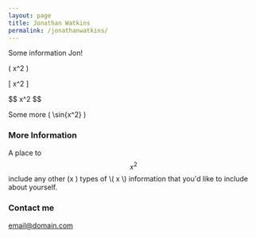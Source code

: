 ```yaml
---
layout: page
title: Jonathan Watkins
permalink: /jonathanwatkins/
---
```


Some information Jon!

\( x^2 \)

\[ x^2 \]

\$$ x^2 $$

Some more \( \sin{x^2} \)

### More Information

A place to $$ x^2 $$ include any other \(x \) types of \\( x \\) information that you'd like to include about yourself.

### Contact me

[email@domain.com](mailto:email@domain.com)
